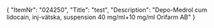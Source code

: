 {
  "ItemNr": "024250",
  "Title": "test",
  "Description": "Depo-Medrol cum lidocain, inj-vätska, suspension 40 mg/ml+10 mg/ml Orifarm AB"
}
